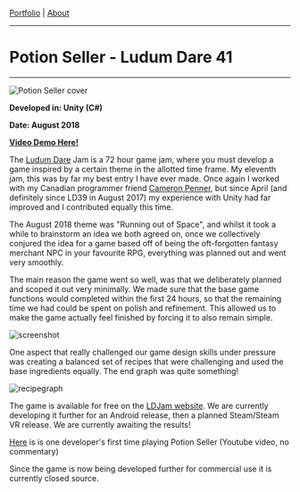 [Portfolio](index.md) | [About](about.md)

____

# Potion Seller - Ludum Dare 41

____

![Potion Seller cover](https://cdn.discordapp.com/attachments/385469825750663169/486203389336616972/Portfolio_ps.png)

**Developed in: Unity (C#)**

**Date: August 2018**

[**Video Demo Here!**](https://youtu.be/iMu6KNkwNL4)

The [Ludum Dare](ludum.md) Jam is a 72 hour game jam, where you must develop a game inspired by a certain theme in the allotted time frame. My eleventh jam, this was by far my best entry I have ever made. Once again I worked with my Canadian programmer friend [Cameron Penner](), but since April (and definitely since LD39 in August 2017) my experience with Unity had far improved and I contributed equally this time.

The August 2018 theme was "Running out of Space", and whilst it took a while to brainstorm an idea we both agreed on, once we collectively conjured the idea for a game based off of being the oft-forgotten fantasy merchant NPC in your favourite RPG, everything was planned out and went very smoothly.

The main reason the game went so well, was that we deliberately planned and scoped it out very minimally. We made sure that the base game functions would completed within the first 24 hours, so that the remaining time we had could be spent on polish and refinement. This allowed us to make the game actually feel finished by forcing it to also remain simple.

![screenshot](https://cdn.discordapp.com/attachments/385469825750663169/486203488959856662/screen2.png)

One aspect that really challenged our game design skills under pressure was creating a balanced set of recipes that were challenging and used the base ingredients equally. The end graph was quite something!

![recipegraph](https://cdn.discordapp.com/attachments/385469825750663169/486235366555123723/recipes_flowchart.png)

The game is available for free on the [LDJam website](https://ldjam.com/events/ludum-dare/42/potion-seller). We are currently developing it further for an Android release, then a planned Steam/Steam VR release. We are currently awaiting the results!

[Here](https://www.youtube.com/watch?v=dkmekQ-5qbA) is is one developer's first time playing Potion Seller (Youtube video, no commentary)

Since the game is now being developed further for commercial use it is currently closed source.
